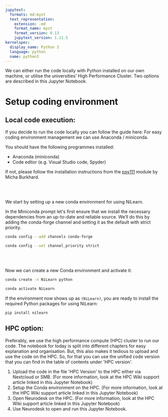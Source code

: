 ```yaml
---
jupytext:
  formats: md:myst
  text_representation:
    extension: .md
    format_name: myst
    format_version: 0.13
    jupytext_version: 1.11.5
kernelspec:
  display_name: Python 3
  language: python
  name: python3
---
```


We can either run the code locally with Python installed on our own machine, or utilise the universities' High Performance Cluster. Two options are described in this Jupyter Notebook.


# Setup coding environment

## Local code execution:
If you decide to run the code locally you can follow the guide here:
For easy coding environment management we can use Anaconda / miniconda.

You should have the following programmes installed:

- Anaconda (miniconda)
- Code editor (e.g. Visual Studio code, Spyder)

If not, please follow the installation instructions from the [psy111](https://mibur1.github.io/psy111/book/introduction/1_Setup/0_Introduction.html) module by Micha Burkhard.

<br >
<br >

We start by setting up a new conda environment for using NiLearn. 

In the Miniconda prompt let's first ensure that we install the necessary dependencies from an up-to-date and reliable source. We’ll do this by adding the conda-forge channel and setting it as the default with strict priority.

```bash
conda config --add channels conda-forge
```
```bash
conda config --set channel_priority strict
```

<br >
<br >

Now we can create a new Conda environment and activate it:


```bash
conda create -n NiLearn python
```
```bash
conda activate NiLearn
```

If the environment now shows up as `(NiLearn)`, you are ready to install the required Python packages for using NiLearn:

```bash
pip install nilearn
```

## HPC option:
Preferably, we use the high performance compute (HPC) cluster to run our code. The notebook for today is split into different chapters for easy explanation and organisation. But, this also makes it tedious to upload and use the code on the HPC. So, for that you can use the unified code version that you can find in the table of contents under 'HPC version'.

1. Upload the code in the file 'HPC Version' to the HPC either via Nextcloud or SMB. (For more information, look at the HPC Wiki support article linked in this Jupyter Notebook)
2. Setup the Conda environment on the HPC. (For more information, look at the HPC Wiki support article linked in this Jupyter Notebook)
3. Open Neurodesk on the HPC. (For more information, look at the HPC Wiki support article linked in this Jupyter Notebook)
4. Use Neurodesk to open and run this Jupyter Notebook.